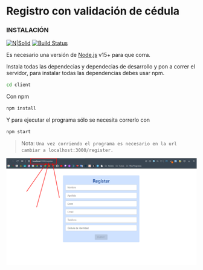 # Registro con validación de cédula

### INSTALACIÓN

[![N|Solid](https://cldup.com/dTxpPi9lDf.thumb.png)](https://nodesource.com/products/nsolid)
[![Build Status](https://travis-ci.org/joemccann/dillinger.svg?branch=master)](https://travis-ci.org/joemccann/dillinger)

Es necesario una versión de [Node.js](https://nodejs.org/) v15+ para que corra.

Instala todas las dependecias y dependecias de desarrollo y pon a correr el servidor, para instalar todas las dependencias debes usar npm.

```sh
cd client
```

Con npm

```sh
npm install
```

Y para ejecutar el programa sólo se necesita correrlo con

```sh
npm start
```
> Nota: `Una vez corriendo el programa es necesario en la url cambiar a localhost:3000/register.`

![Image text](https://github.com/Chsebas98/CI_Ecuatoriana_React/blob/master/public/imagen_2022-01-20_181904.png)
